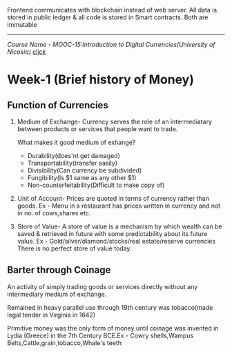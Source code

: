 Frontend communicates with blockchain instead of web server. All data is stored in public ledger & all code is stored in Smart contracts. Both are immutable

---
*Course Name - MOOC-15:Introduction to Digital Currencies(University of Nicosia)*
[click](https://courses.unic.ac.cy/pages/login.php)


# Week-1 (Brief history of Money)

## Function of Currencies
1. Medium of Exchange-
	Currency serves the role of an intermediatary between products or services that people want to trade.

	What makes it good medium of exhange?
	- Durability(does'nt get damaged)
	- Transportability(transfer easily)
	- Divisibility(Can currency be subdivided)
	- Fungibility(Is $1 same as any other $1)
	- Non-counterfeitability(Difficult to make copy of)

2. Unit of Account-
	Prices are quoted in terms of currency rather than goods. Ex - Menu in a restaurant has prices written in currency and not in no. of cows,shares etc.

3. Store of Value-
	A store of value is a mechanism by which wealth can be saved & retrieved in future with some predictability about its future value. Ex - Gold/silver/diamond/stocks/real estate/reserve currencies
	There is no perfect store of value today.

## Barter through Coinage
An activity of simply trading goods or services directly without any intermediary medium of exchange.

Remained in heavy parallel use through 19th century was tobacco(made legal tender in Virginia in 1642)

Primitive money was the only form of money until coinage was invented in Lydia (Greece) in the 7th Century BCE.Ex - Cowry shells,Wampus Belts,Cattle,grain,tobacco,Whale's teeth








































